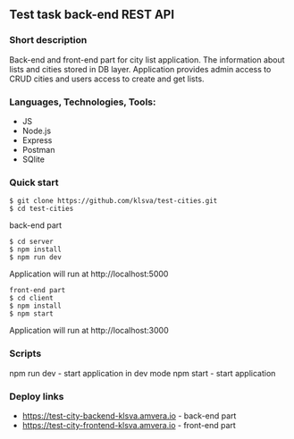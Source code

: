 ## Test task back-end REST API

### Short description
Back-end and front-end part for city list application.
The information about lists and cities stored in DB layer.
Application provides admin access to CRUD cities and users access to create and get lists.

### Languages, Technologies, Tools:
* JS
* Node.js
* Express
* Postman
* SQlite

### Quick start

```
$ git clone https://github.com/klsva/test-cities.git
$ cd test-cities
```
back-end part
```
$ cd server
$ npm install
$ npm run dev
```
Application will run at http://localhost:5000
```
front-end part 
$ cd client
$ npm install
$ npm start
```
Application will run at http://localhost:3000

### Scripts
npm run dev - start application in dev mode
npm start - start application 

### Deploy links
* https://test-city-backend-klsva.amvera.io - back-end part
* https://test-city-frontend-klsva.amvera.io - front-end part

